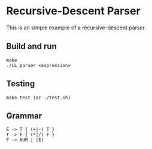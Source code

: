 # Recursive-Descent Parser

This is an simple example of a recursive-descent parser.

## Build and run
    make
    ./LL_parser <expression>

## Testing
    make test (or ./test.sh)

## Grammar
    E -> T { (+|-) T }
    T -> F { (*|/) F }
    F -> NUM | (E)
